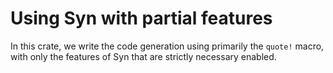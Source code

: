 # Using Syn with partial features

In this crate, we write the code generation using primarily the `quote!` macro,
with only the features of Syn that are strictly necessary enabled.
